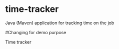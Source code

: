 # time-tracker
Java (Maven) application for tracking time on the job

#Changing for demo purpose

Time tracker
